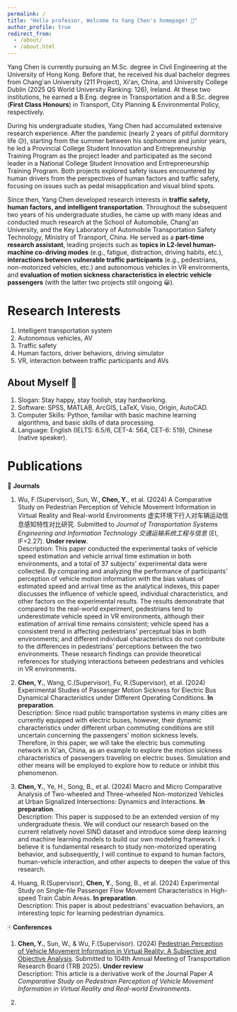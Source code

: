 ```yaml
---
permalink: /
title: "Hello professor, Welcome to Yang Chen's homepage! 🤞"
author_profile: true
redirect_from: 
  - /about/
  - /about.html
---
```


Yang Chen is currently pursuing an M.Sc. degree in Civil Engineering at the University of Hong Kong. Before that, he received his dual bachelor degrees from Chang'an University (211 Project), Xi'an, China, and University College Dublin (2025 QS World University Ranking: 126), Ireland. At these two institutions, he earned a B.Eng. degree in Transportation and a B.Sc. degree (**First Class Honours**) in Transport, City Planning & Environmental Policy, respectively.

During his undergraduate studies, Yang Chen had accumulated extensive research experience. After the pandemic (nearly 2 years of pitiful dormitory life 😥), starting from the summer between his sophomore and junior years, he led a Provincial College Student Innovation and Entrepreneurship Training Program as the project leader and participated as the second leader in a National College Student Innovation and Entrepreneurship Training Program. Both projects explored safety issues encountered by human drivers from the perspectives of human factors and traffic safety, focusing on issues such as pedal misapplication and visual blind spots.

Since then, Yang Chen developed research interests in **traffic safety, human factors, and intelligent transportation**. Throughout the subsequent two years of his undergraduate studies, he came up with many ideas and conducted much research at the School of Automobile, Chang'an University, and the Key Laboratory of Automobile Transportation Safety Technology, Ministry of Transport, China. He served as a **part-time research assistant**, leading projects such as **topics in L2-level human-machine co-driving modes** (e.g., fatigue, distraction, driving habits, etc.), **interactions between vulnerable traffic participants** (e.g., pedestrians, non-motorized vehicles, etc.) and autonomous vehicles in VR environments, and **evaluation of motion sickness characteristics in electric vehicle passengers** (with the latter two projects still ongoing 😀).


Research Interests
======
1. Intelligent transportation system
1. Autonomous vehicles, AV
1. Traffic safety
1. Human factors, driver behaviors, driving simulator
1. VR, interaction between traffic participants and AVs

About Myself 🥰
------
1. Slogan: Stay happy, stay foolish, stay hardworking. 
1. Software: SPSS, MATLAB, ArcGIS, LaTeX, Visio, Origin, AutoCAD.
1. Computer Skills: Python, familiar with basic machine learning algorithms, and basic skills of data processing.
1. Language: English (IELTS: 6.5/6, CET-4: 564, CET-6: 519), Chinese (native speaker).


Publications
======
👋 **Journals**

1. Wu, F.(Supervisor), Sun, W., **Chen, Y.**, et al. (2024) A Comparative Study on Pedestrian Perception of Vehicle Movement Information in Virtual Reality and Real-world Environments 虚实环境下行人对车辆运动信息感知特性对比研究. Submitted to *Journal of Transportation Systems Engineering and Information Technology 交通运输系统工程与信息* (EI, IF=2.27). **Under review**.
<br /> Description: This paper conducted the experimental tasks of vehicle speed estimation and vehicle arrival time estimation in both environments, and a total of 37 subjects' experimental data were collected. By comparing and analyzing the performance of participants' perception of vehicle motion information with the bias values of estimated speed and arrival time as the analytical indexes, this paper discusses the influence of vehicle speed, individual characteristics, and other factors on the experimental results. The results demonstrate that compared to the real-world experiment, pedestrians tend to underestimate vehicle speed in VR environments, although their estimation of arrival time remains consistent; vehicle speed has a consistent trend in affecting pedestrians' perceptual bias in both environments; and different individual characteristics do not contribute to the differences in pedestrians' perceptions between the two environments. These research findings can provide theoretical references for studying interactions between pedestrians and vehicles in VR environments.

1. **Chen, Y.**, Wang, C.(Supervisor), Fu, R.(Supervisor), et al. (2024) Experimental Studies of Passenger Motion Sickness for Electric Bus Dynamical Characteristics under Different Operating Conditions. **In preparation**.
<br /> Description: Since road public transportation systems in many cities are currently equipped with electric buses, however, their dynamic characteristics under different urban commuting conditions are still uncertain concerning the passengers' motion sickness levels. Therefore, in this paper, we will take the electric bus commuting network in Xi'an, China, as an example to explore the motion sickness characteristics of passengers traveling on electric buses. Simulation and other means will be employed to explore how to reduce or inhibit this phenomenon.

1. **Chen, Y.**, Ye, H., Song, B., et al. (2024) Macro and Micro Comparative Analysis of Two-wheeled and Three-wheeled Non-motorized Vehicles at Urban Signalized Intersections: Dynamics and Interactions. **In preparation**.
<br /> Description: This paper is supposed to be an extended version of my undergraduate thesis. We will conduct our research based on the current relatively novel SIND dataset and introduce some deep learning and machine learning models to build our own modeling framework. I believe it is fundamental research to study non-motorized operating behavior, and subsequently, I will continue to expand to human factors, human-vehicle interaction, and other aspects to deepen the value of this research.

1. Huang, R.(Supervisor), **Chen, Y.**, Song, B., et al. (2024) Experimental Study on Single-file Passenger Flow Movement Characteristics in High-speed Train Cabin Areas. **In preparation**.
<br /> Description: This paper is about pedestrians' evacuation behaviors, an interesting topic for learning pedestrian dynamics.

🀄 **Conferences**

1. **Chen, Y.**, Sun, W., & Wu, F.(Supervisor). (2024) [Pedestrian Perception of Vehicle Movement Information in Virtual Reality: A Subjective and Objective Analysis](../files/TRBAM-25-01553.pdf). Submitted to 104th Annual Meeting of Transportation Research Board (TRB 2025). **Under review**
<br /> Description: This article is a derivative work of the Journal Paper *A Comparative Study on Pedestrian Perception of Vehicle Movement Information in Virtual Reality and Real-world Environments*.

1. 
